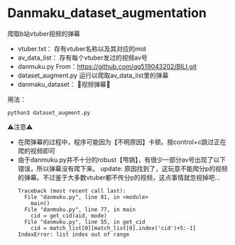 # Danmaku_dataset_augmentation
爬取b站vtuber视频的弹幕
- vtuber.txt： 存有vtuber名称以及其对应的mid
- av_data_list： 存有每个vtuber发过的视频av号
- danmuku.py From：https://github.com/qq519043202/BILI.git
- dataset_augment.py 运行以爬取av_data_list里的弹幕
- danmaku_dataset： 🎉视频弹幕🎉

用法：
```
python3 dataset_augment.py
```    

⚠️注意⚠️
- 在爬弹幕的过程中，程序可能因为【不明原因】卡顿。按control+c跳过正在爬的视频即可
- 由于danmuku.py并不十分的robust【甩锅】，有很少一部分av号出现了以下错误，所以弹幕没有爬下来。
  update: 原因找到了，这玩意不能爬分p的视频的弹幕。不过鉴于大多数vtuber都不传分p的视频，这点事情就忽视掉吧...
  ```
  Traceback (most recent call last):
    File "danmuku.py", line 81, in <module>
      main()
    File "danmuku.py", line 77, in main
      cid = get_cid(aid, mode)
    File "danmuku.py", line 55, in get_cid
      cid = match_list[0][match_list[0].index('cid')+5:-1]
  IndexError: list index out of range
  ```

